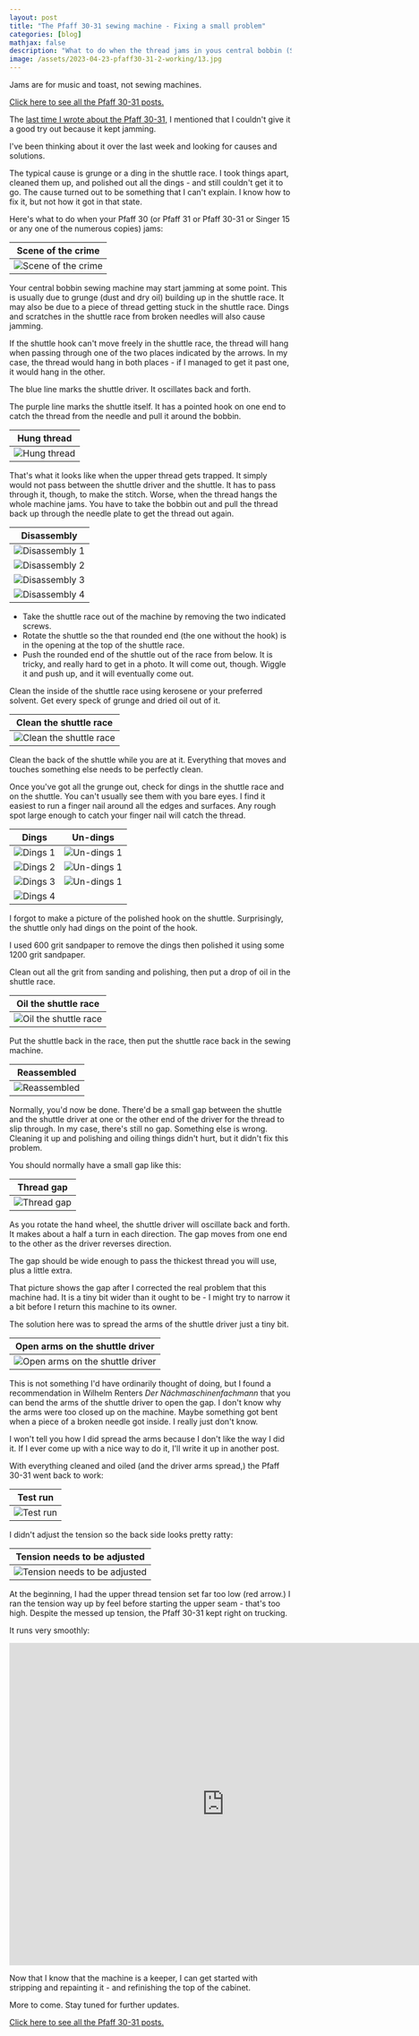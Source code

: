 ```yaml
---
layout: post
title: "The Pfaff 30-31 sewing machine - Fixing a small problem"
categories: [blog]
mathjax: false
description: "What to do when the thread jams in yous central bobbin (Singer 15 or Pfaff 30 or 31) sewing machine."
image: /assets/2023-04-23-pfaff30-31-2-working/13.jpg
---
```

Jams are for music and toast, not sewing machines.

[Click here to see all the Pfaff 30-31 posts.](pfaff30-31-toc) 

The [last time I wrote about the Pfaff 30-31,](pfaff30-31-1) I mentioned that I couldn't give it a good try out because it kept jamming.

I've been thinking about it over the last week and looking for causes and solutions.

The typical cause is grunge or a ding in the shuttle race.  I took things apart, cleaned them up, and polished out all the dings - and still couldn't get it to go.  The cause turned out to be something that I can't explain.  I know how to fix it, but not how it got in that state.

Here's what to do when your Pfaff 30 (or Pfaff 31 or Pfaff 30-31 or Singer 15 or any one of the numerous copies) jams:

|Scene of the crime|
|-------------------|
|![Scene of the crime](/assets/2023-04-23-pfaff30-31-2-working/1.jpg)|

Your central bobbin sewing machine may start jamming at some point.  This is usually due to grunge (dust and dry oil) building up in the shuttle race.  It may also be due to a piece of thread getting stuck in the shuttle race.  Dings and scratches in the shuttle race from broken needles will also cause jamming.

If the shuttle hook can't move freely in the shuttle race, the thread will hang when passing through one of the two places indicated by the arrows.  In my case, the thread would hang in both places - if I managed to get it past one, it would hang in the other.

The blue line marks the shuttle driver.  It oscillates back and forth.

The purple line marks the shuttle itself.  It has a pointed hook on one end to catch the thread from the needle and pull it around the bobbin.


|Hung thread|
|-----------|
|![Hung thread](/assets/2023-04-23-pfaff30-31-2-working/2.jpg)|

That's what it looks like when the upper thread gets trapped.  It simply would not pass between the shuttle driver and the shuttle.  It has to pass through it, though, to make the stitch.  Worse, when the thread hangs the whole machine jams.  You have to take the bobbin out and pull the thread back up through the needle plate to get the thread out again.

|Disassembly|
|-----------|
|![Disassembly 1](/assets/2023-04-23-pfaff30-31-2-working/3.jpg)|
|![Disassembly 2](/assets/2023-04-23-pfaff30-31-2-working/4.jpg)|
|![Disassembly 3](/assets/2023-04-23-pfaff30-31-2-working/4A.jpg)|
|![Disassembly 4](/assets/2023-04-23-pfaff30-31-2-working/4B.jpg)|

 - Take the shuttle race out of the machine by removing the two indicated screws.  
 - Rotate the shuttle so the that rounded end (the one without the hook) is in the opening at the top of the shuttle race.
 - Push the rounded end of the shuttle out of the race from below.  It is tricky, and really hard to get in a photo.  It will come out, though. Wiggle it and push up, and it will eventually come out.
 
 Clean the inside of the shuttle race using kerosene or your preferred solvent.  Get every speck of grunge and dried oil out of it.
 
 |Clean the shuttle race|
 |----------------------|
 |![Clean the shuttle race](/assets/2023-04-23-pfaff30-31-2-working/5.jpg)|
 
 Clean the back of the shuttle while you are at it.  Everything that moves and touches something else needs to be perfectly clean.
 
 Once you've got all the grunge out, check for dings in the shuttle race and on the shuttle.  You can't usually see them with you bare eyes. I find it easiest to run a finger nail around all the edges and surfaces.  Any rough spot large enough to catch your finger nail will catch the thread.
 
 |Dings|Un-dings|
 |-----|--------|
 |![Dings 1](/assets/2023-04-23-pfaff30-31-2-working/6.jpg)|![Un-dings 1](/assets/2023-04-23-pfaff30-31-2-working/6A.jpg)|
 |![Dings 2](/assets/2023-04-23-pfaff30-31-2-working/7.jpg)|![Un-dings 1](/assets/2023-04-23-pfaff30-31-2-working/7A.jpg)|
 |![Dings 3](/assets/2023-04-23-pfaff30-31-2-working/8.jpg)|![Un-dings 1](/assets/2023-04-23-pfaff30-31-2-working/8A.jpg)|
 |![Dings 4](/assets/2023-04-23-pfaff30-31-2-working/9.jpg)||
 
 I forgot to make a picture of the polished hook on the shuttle.  Surprisingly, the shuttle only had dings on the point of the hook.
 
 I used 600 grit sandpaper to remove the dings then polished it using some 1200 grit sandpaper.
 
 Clean out all the grit from sanding and polishing, then put a drop of oil in the shuttle race.
 
 |Oil the shuttle race|
 |--------------------|
 |![Oil the shuttle race](/assets/2023-04-23-pfaff30-31-2-working/10.jpg)|
 
 Put the shuttle back in the race, then put the shuttle race back in the sewing machine.
 
 |Reassembled|
 |-----------|
 |![Reassembled](/assets/2023-04-23-pfaff30-31-2-working/11.jpg)|
 
 Normally, you'd now be done.  There'd be a small gap between the shuttle and the shuttle driver at one or the other end of the driver for the thread to slip through.  In my case, there's still no gap.  Something else is wrong.  Cleaning it up and polishing and oiling things didn't hurt, but it didn't fix this problem.
 
 You should normally have a small gap like this:
 
 |Thread gap|
 |----------|
 |![Thread gap](/assets/2023-04-23-pfaff30-31-2-working/12.jpg)|
 
 As you rotate the hand wheel, the shuttle driver will oscillate back and forth.  It makes about a half a turn in each direction.  The gap moves from one end to the other as the driver reverses direction.
 
 The gap should be wide enough to pass the thickest thread you will use, plus a little extra.
 
 That picture shows the gap after I corrected the real problem that this machine had.  It is a tiny bit wider than it ought to be - I might try to narrow it a bit before I return this machine to its owner.
 
 The solution here was to spread the arms of the shuttle driver just a tiny bit.
 
 |Open arms on the shuttle driver|
 |-------------------------------|
 |![Open arms on the shuttle driver](/assets/2023-04-23-pfaff30-31-2-working/13.jpg)|
 
 This is not something I'd have ordinarily thought of doing, but I found a recommendation in Wilhelm Renters *Der Nächmaschinenfachmann* that you can bend the arms of the shuttle driver to open the gap.  I don't know why the arms were too closed up on the machine.  Maybe something got bent when a piece of a broken needle got inside. I really just don't know.
 
 I won't tell you how I did spread the arms because I don't like the way I did it.  If I ever come up with a nice way to do it, I'll write it up in another post.
 
 With everything cleaned and oiled (and the driver arms spread,) the Pfaff 30-31 went back to work:
 
 |Test run|
 |--------|
 |![Test run](/assets/2023-04-23-pfaff30-31-2-working/14.jpg)|
 
 I didn't adjust the tension so the back side looks pretty ratty:
 
 |Tension needs to be adjusted|
 |----------------------------|
 |![Tension needs to be adjusted](/assets/2023-04-23-pfaff30-31-2-working/15.jpg)|
 
 At the beginning, I had the upper thread tension set far too low (red arrow.)  I ran the tension way up by feel before starting the upper seam - that's too high.  Despite the messed up tension, the Pfaff 30-31 kept right on trucking.
 
It runs very smoothly:

 <iframe src="https://player.vimeo.com/video/820285031?h=a5e616861b&amp;title=0&amp;byline=0&amp;portrait=0&amp;speed=0&amp;badge=0&amp;autopause=0&amp;player_id=0&amp;app_id=58479" width="768" height="576" frameborder="0" allow="autoplay; fullscreen; picture-in-picture" allowfullscreen title="Pfaff30-31-1 first tryout"></iframe>

 Now that I know that the machine is a keeper, I can get started with stripping and repainting it - and refinishing the top of the cabinet.
 
 More to come.  Stay tuned for further updates.



[Click here to see all the Pfaff 30-31 posts.](pfaff30-31-toc) 
